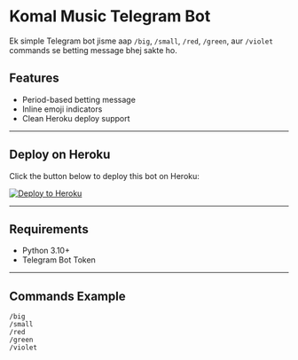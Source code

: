 # Komal Music Telegram Bot

Ek simple Telegram bot jisme aap `/big`, `/small`, `/red`, `/green`, aur `/violet` commands se betting message bhej sakte ho.

## Features

- Period-based betting message
- Inline emoji indicators
- Clean Heroku deploy support

---

## Deploy on Heroku

Click the button below to deploy this bot on Heroku:

[![Deploy to Heroku](https://www.herokucdn.com/deploy/button.svg)](https://heroku.com/deploy?template=https://github.com/JayKumar102030405060707090/komalmusi)

---

## Requirements

- Python 3.10+
- Telegram Bot Token

---

## Commands Example

`/big`  
`/small`  
`/red`  
`/green`  
`/violet`

